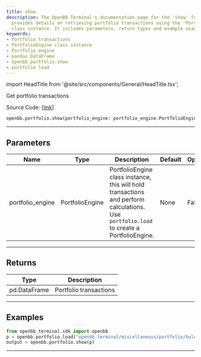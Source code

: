 ```yaml
---
title: show
description: The OpenBB Terminal's documentation page for the 'show' function, which
  provides details on retrieving portfolio transactions using the 'PortfolioEngine'
  class instance. It includes parameters, return types and example usage.
keywords:
- Portfolio transactions
- PortfolioEngine class instance
- Portfolio engine
- pandas DataFrame
- openbb.portfolio.show
- portfolio load
---
```


import HeadTitle from '@site/src/components/General/HeadTitle.tsx';

<HeadTitle title="portfolio.show - Reference | OpenBB SDK Docs" />

Get portfolio transactions

Source Code: [[link](https://github.com/OpenBB-finance/OpenBBTerminal/tree/main/openbb_terminal/portfolio/portfolio_model.py#L68)]

```python wordwrap
openbb.portfolio.show(portfolio_engine: portfolio_engine.PortfolioEngine)
```

---

## Parameters

| Name | Type | Description | Default | Optional |
| ---- | ---- | ----------- | ------- | -------- |
| portfolio_engine | PortfolioEngine | PortfolioEngine class instance, this will hold transactions and perform calculations.<br/>Use `portfolio.load` to create a PortfolioEngine. | None | False |


---

## Returns

| Type | Description |
| ---- | ----------- |
| pd.DataFrame | Portfolio transactions |
---

## Examples

```python
from openbb_terminal.sdk import openbb
p = openbb.portfolio.load("openbb_terminal/miscellaneous/portfolio/holdings_example.xlsx")
output = openbb.portfolio.show(p)
```

---

